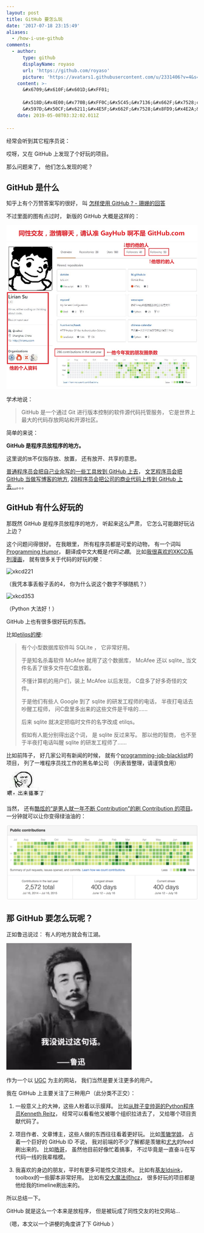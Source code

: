 ```yaml
---
layout: post
title: GitHub 要怎么玩
date: '2017-07-18 23:15:49'
aliases:
  - /how-i-use-github
comments:
  - author:
      type: github
      displayName: royaso
      url: 'https://github.com/royaso'
      picture: 'https://avatars1.githubusercontent.com/u/2331406?v=4&s=73'
    content: >-
      &#x6709;&#x610F;&#x601D;&#xFF01;

      &#x518D;&#x4E00;&#x770B;&#xFF0C;&#x5C45;&#x7136;&#x662F;&#x7528;comment,
      &#x597D;&#x50CF;&#x6211;&#x4E5F;&#x662F;&#x7528;&#x8FD9;&#x4E2A;&#x3002;
    date: 2019-05-08T03:32:02.011Z

---
```


经常会听到其它程序员说：

哎呀，又在 GitHub 上发现了个好玩的项目。

那么问题来了，
他们怎么发现的呢？

<!--more-->

## GitHub 是什么

知乎上有个万赞答案写的很好，
叫 [怎样使用 GitHub ? - 珊姗的回答][zhihu-github]

不过里面的图有点过时，
新版的 GitHub 大概是这样的：

![user-page][user-page]

学术地说：

> GitHub 是一个通过 Git 进行版本控制的软件源代码托管服务，
> 它是世界上最大的代码存放网站和开源社区。

简单的来说：

**GitHub 是程序员放程序的地方。**

这里说的`放`不仅指存放、放置，
还有放开、共享的意思。

[普通程序员会把自己业余写的一些工具放到 GitHub 上去][hacker-scripts]，
[文艺程序员会把 GitHub 当做写博客的地方][fouber-blog],
[2B程序员会把公司的商业代码上传到 GitHub 上去...][suning]。。。


## GitHub 有什么好玩的

那既然 GitHub 是程序员放程序的地方，
听起来这么严肃，
它怎么可能跟好玩沾上边？

这个问题问得很好。
在我眼里，
所有程序员都是可爱的动物，
有一个词叫[Programming Humor][reddit-programming-humor]，
翻译成中文大概是*代码之趣*。
比如[我很喜欢的XKCD系列漫画][xkcd]，
就有很多关于代码的好玩的梗：

![xkcd221][xkcd221]

（我凭本事丢骰子丢的4，
你为什么说这个数字不够随机？）

![xkcd353][xkcd353]

（Python 大法好！）

GitHub 上也有很多很好玩的东西。

比如[etilqs的梗][sqlite]:

> 有个小型数据库软件叫 SQLite ，
> 它非常好用。
>
> 于是知名杀毒软件 McAfee 就用了这个数据库，
> McAfee 还以 sqlite\_ 当文件名丢了很多文件在C盘放着。
>
> 不懂计算机的用户们，装上 McAfee 以后发现，
> C盘多了好多奇怪的文件。
>
> 于是他们有些人 Google 到了 sqlite 的研发工程师的电话，
> 半夜打电话去吵醒工程师，
> 问C盘里多出来的这些文件是干啥的……
>
> 后来 sqlite 就决定把临时文件的名字改成 etilqs。
>
> 假如有人能分别得出这个词，
> 是 sqlite 反过来写。
> 那以他的智商，
> 也不至于半夜打电话叫醒 sqlite 的研发工程师了……

比如前阵子，
好几家公司有新闻的时候，
就有个[programming-job-blacklist][blacklist]的项目，
列了一堆程序员找工作的黑名单公司
（列表皆整理，请谨慎食用）

![gaoshi][gaoshi]

当然，
还有[酷炫的“是男人就一年不断 Contribution”的刷 Contribution 的项目][rockstar]。
一分钟就可以让你变得绿油油的：

![contribution][contribution]


## 那 GitHub 要怎么玩呢？

正如鲁迅说过：
有人的地方就会有江湖。

![no-i-didnt][no]

作为一个以 [UGC][ugc] 为主的网站，
我们当然是要关注更多的用户。

我在 GitHub 上主要关注了三种用户（此分类不正交）：

1. 一般意义上的大神，这些人粉着以示膜拜。
比如[从胖子变帅哥的Python程序员Kenneth Reitz][kr-story]，
经常可以看看他又被哪个组织拉进去了，
又给哪个项目贡献代码了。

2. 项目作者、文章博主，这些人做的东西往往看着更好玩。
比如[羡辙学姐][zhangwenli]，
占着一个巨好的 GitHub ID 不说，
我对前端的不少了解都是羡辙和[尤大][You]的feed刷出来的。
比如[皓哥][haoel]，
虽然他目前好像忙着搞事，
不过毕竟是一直奋斗在写代码一线的我辈楷模。

3. 我喜欢的身边的朋友，平时有更多可能性交流技术。
比如有[基友ldsink][ldsink]，
toolbox的一些脚本非常好用。
比如有[交大魔法师hcz][hcz]，
很多好玩的项目都是他给我的timeline刷出来的。


所以总结一下。

GitHub 就是这么一个本来是放程序，
但是被玩成了同性交友的社交网站…

（嗯，本文以一个讲梗的角度讲了下 GitHub ）


[zhihu-github]: https://www.zhihu.com/question/20070065/answer/79557687
[user-page]: /assets/pics/github/mine_panel.jpg
[hacker-scripts]: https://github.com/NARKOZ/hacker-scripts
[fouber-blog]: https://github.com/fouber/blog/issues/1
[suning]: https://shell909090.org/blog/archives/2792/
[reddit-programming-humor]: https://www.reddit.com/r/ProgrammerHumor/
[xkcd]: https://xkcd.com
[xkcd221]: https://imgs.xkcd.com/comics/random_number.png
[xkcd353]: https://imgs.xkcd.com/comics/python.png
[sqlite]: https://github.com/mackyle/sqlite/blob/3cf493d4018042c70a4db733dd38f96896cd825f/src/os.h#L52-L62
[blacklist]: https://github.com/shengxinjing/programmer-job-blacklist
[gaoshi]: /assets/pics/gaoshi.jpg
[rockstar]: https://github.com/avinassh/rockstar
[contribution]: https://github.com/avinassh/rockstar/raw/master/images/greensgreensgreens.png
[no]: /assets/pics/not_said.jpg
[ugc]: https://en.wikipedia.org/wiki/User-generated_content
[kr-story]: https://zhuanlan.zhihu.com/p/20346580
[zhangwenli]: https://github.com/Ovilia
[You]: https://github.com/yyx990803
[haoel]: https://github.com/haoel
[hcz]: https://github.com/hczhcz
[ldsink]: https://github.com/ldsink

